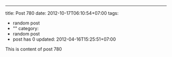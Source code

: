 ---
title: Post 780
date: 2012-10-17T06:10:54+07:00
tags:
  - random post
  - ""
category:
  - random post
  - post has 0
updated: 2012-04-16T15:25:51+07:00

This is content of post 780